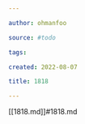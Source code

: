 ```yaml
---

author: ohmanfoo

source: #todo

tags: 

created: 2022-08-07

title: 1818

---
```

[[1818.md]]#1818.md